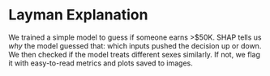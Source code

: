 # Layman Explanation

We trained a simple model to guess if someone earns >$50K.
SHAP tells us *why* the model guessed that: which inputs pushed the decision up or down.
We then checked if the model treats different sexes similarly.
If not, we flag it with easy-to-read metrics and plots saved to images.
